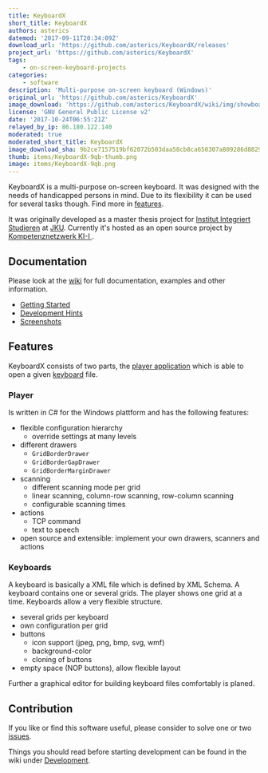 ```yaml
---
title: KeyboardX
short_title: KeyboardX
authors: asterics
datemod: '2017-09-11T20:34:09Z'
download_url: 'https://github.com/asterics/KeyboardX/releases'
project_url: 'https://github.com/asterics/KeyboardX'
tags:
    - on-screen-keyboard-projects
categories:
    - software
description: 'Multi-purpose on-screen keyboard (Windows)'
original_url: 'https://github.com/asterics/KeyboardX'
image_download: 'https://github.com/asterics/KeyboardX/wiki/img/showboard2_main.png'
license: 'GNU General Public License v2'
date: '2017-10-24T06:55:21Z'
relayed_by_ip: 86.180.122.140
moderated: true
moderated_short_title: KeyboardX
image_download_sha: 9b2ce7157519bf62072b503daa58cb8ca650307a809286d8829385fb4890cdb6
thumb: items/KeyboardX-9qb-thumb.png
image: items/KeyboardX-9qb.png
---
```

KeyboardX is a multi-purpose on-screen keyboard. It was designed with the needs of handicapped persons in mind. Due to its flexibility it can be used for several tasks though. Find more in [features](#features).

It was originally developed as a master thesis project for [Institut Integriert Studieren](http://jku.at/iis) at [JKU](http://jku.at). Currently it's hosted as an open source project by [Kompetenznetzwerk KI-I ](http://ki-i.at).


## Documentation

Please look at the [wiki](https://github.com/asterics/KeyboardX/wiki) for full documentation, examples and other information.

 - [Getting Started](https://github.com/asterics/KeyboardX/wiki/Getting-Started)
 - [Development Hints](https://github.com/asterics/KeyboardX/wiki/Development)
 - [Screenshots](https://github.com/asterics/KeyboardX/wiki/Screenshots)

## Features

KeyboardX consists of two parts, the [player application](https://github.com/asterics/KeyboardX/blob/master/Player) which is able to open a given [keyboard](https://github.com/asterics/KeyboardX/blob/master/Keyboards/showroom) file.

### Player

Is written in C# for the Windows plattform and has the following features:
 - flexible configuration hierarchy
   - override settings at many levels
 - different drawers
   - `GridBorderDrawer`
   - `GridBorderGapDrawer`
   - `GridBorderMarginDrawer`
 - scanning
   - different scanning mode per grid
   - linear scanning, column-row scanning, row-column scanning
   - configurable scanning times
 - actions
   - TCP command
   - text to speech
 - open source and extensible: implement your own drawers, scanners and actions

### Keyboards

A keyboard is basically a XML file which is defined by XML Schema. A keyboard contains one or several grids. The player shows one grid at a time. Keyboards allow a very flexible structure.

 - several grids per keyboard
 - own configuration per grid
 - buttons
   - icon support (jpeg, png, bmp, svg, wmf)
   - background-color
   - cloning of buttons
 - empty space (NOP buttons), allow flexible layout

Further a graphical editor for building keyboard files comfortably is planed.


## Contribution

If you like or find this software useful, please consider to solve one or two [issues]( https://github.com/asterics/KeyboardX/issues?q=is%3Aopen+is%3Aissue+label%3Atodo).

Things you should read before starting development can be found in the wiki under  [Development](https://github.com/asterics/KeyboardX/wiki/Development).
